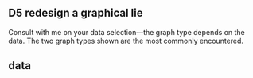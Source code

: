 
## D5 redesign a graphical lie

Consult with me on your data selection—the graph type depends on the
data. The two graph types shown are the most commonly encountered.

## data
